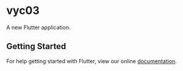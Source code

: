 # vyc03

A new Flutter application.

## Getting Started

For help getting started with Flutter, view our online
[documentation](https://flutter.io/).
